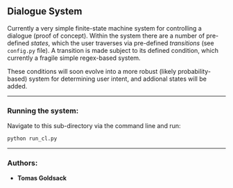 ## Dialogue System

Currently a very simple finite-state machine system for controlling a dialogue (proof of concept). Within the system there are a number of pre-defined *states*, which the user traverses via pre-defined *transitions* (see `config.py` file). A transition is made subject to its defined condition, which currently a fragile simple regex-based system.

These conditions will soon evolve into a more robust (likely probability-based) system for determining user intent, and addional states will be added.

***
### Running the system:
Navigate to this sub-directory via the command line and run:
```python
python run_cl.py
```

***
### Authors:
* **Tomas Goldsack**